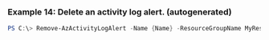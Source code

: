 
### Example 14: Delete an activity log alert. (autogenerated)
```powershell
PS C:\> Remove-AzActivityLogAlert -Name {Name} -ResourceGroupName MyResourceGroup


